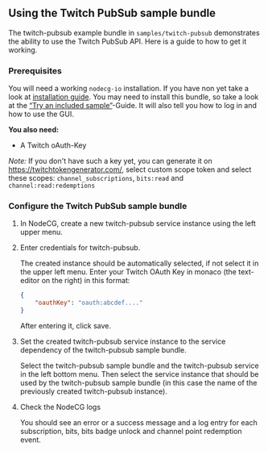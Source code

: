 ## Using the Twitch PubSub sample bundle

The twitch-pubsub example bundle in `samples/twitch-pubsub` demonstrates the
ability to use the Twitch PubSub API. Here is a guide to how to get it working.

### Prerequisites

You will need a working `nodecg-io` installation. If you have non yet take a
look at [installation guide](../getting_started/install.md). You may need to
install this bundle, so take a look at the
[“Try an included sample”](../getting_started/try_example_bundle.md)-Guide. It
will also tell you how to log in and how to use the GUI.

**You also need:**

-   A Twitch oAuth-Key

_Note:_ If you don't have such a key yet, you can generate it on
<https://twitchtokengenerator.com/>, select custom scope token and select these
scopes: `channel_subscriptions`, `bits:read` and `channel:read:redemptions`

### Configure the Twitch PubSub sample bundle

1. In NodeCG, create a new twitch-pubsub service instance using the left upper
   menu.

2. Enter credentials for twitch-pubsub.

    The created instance should be automatically selected, if not select it in
    the upper left menu. Enter your Twitch OAuth Key in monaco (the text-editor
    on the right) in this format:

    ```json
    {
        "oauthKey": "oauth:abcdef...."
    }
    ```

    After entering it, click save.

3. Set the created twitch-pubsub service instance to the service dependency of
   the twitch-pubsub sample bundle.

    Select the twitch-pubsub sample bundle and the twitch-pubsub service in the
    left bottom menu. Then select the service instance that should be used by
    the twitch-pubsub sample bundle (in this case the name of the previously
    created twitch-pubsub instance).

4. Check the NodeCG logs

    You should see an error or a success message and a log entry for each
    subscription, bits, bits badge unlock and channel point redemption event.
